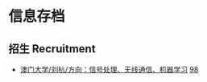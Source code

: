 # 信息存档

## 招生 Recruitment

- [澳门大学/刘杭/方向：信号处理、无线通信、机器学习](https://liuhang1994.github.io/recruitment.html) [98](https://www.cc98.org/topic/6266110 )
